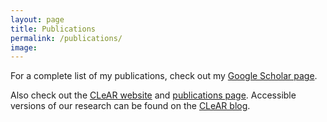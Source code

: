 ```yaml
---
layout: page
title: Publications
permalink: /publications/
image: 
---
```


For a complete list of my publications, check out my [Google Scholar page](https://scholar.google.com/citations?user=lkgd1BsAAAAJ&hl=en). 

Also check out the [CLeAR website](https://clear-nus.github.io/) and [publications page](https://clear-nus.github.io/publications/). Accessible versions of our research can be found on the [CLeAR blog](https://clear-nus.github.io/blog). 

